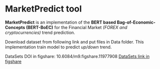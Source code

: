 # MarketPredict tool
**MarketPredict** is an implementation of the **BERT based Bag-of-Economic-Concepts (BERT-BoEC)** for the Financial Market _(FOREX and cryptocurrencies)_ trend prediction.

Download dataset from following link and put files in Data folder.
This implementation train model to predict _up/down_ trend. 

DataSets DOI in figshare: 10.6084/m9.figshare.11977908
[DataSets link in figshare](https://figshare.com/s/7257c70ba9e726093026)
